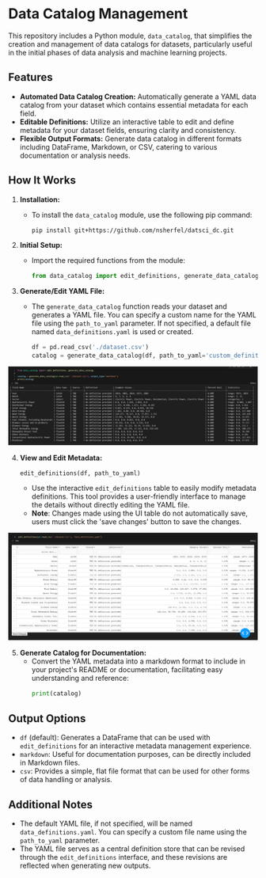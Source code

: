 # Data Catalog Management

This repository includes a Python module, `data_catalog`, that simplifies the creation and management of data catalogs for datasets, particularly useful in the initial phases of data analysis and machine learning projects.

## Features

- **Automated Data Catalog Creation:** Automatically generate a YAML data catalog from your dataset which contains essential metadata for each field.
- **Editable Definitions:** Utilize an interactive table to edit and define metadata for your dataset fields, ensuring clarity and consistency.
- **Flexible Output Formats:** Generate data catalog in different formats including DataFrame, Markdown, or CSV, catering to various documentation or analysis needs.

## How It Works

1. **Installation:**
   - To install the `data_catalog` module, use the following pip command:
     ```bash
     pip install git+https://github.com/nsherfel/datsci_dc.git
     ```

2. **Initial Setup:**
   - Import the required functions from the module:
     ```python
     from data_catalog import edit_definitions, generate_data_catalog
     ```

3. **Generate/Edit YAML File:**
   - The `generate_data_catalog` function reads your dataset and generates a YAML file. You can specify a custom name for the YAML file using the `path_to_yaml` parameter. If not specified, a default file named `data_definitions.yaml` is used or created.
     ```python
     df = pd.read_csv('./dataset.csv')
     catalog = generate_data_catalog(df, path_to_yaml='custom_definitions.yaml', output_type='markdown')
     ```
![Markdown Output Example](/images/markdown_output.png "Markdown Output Example")


4. **View and Edit Metadata:**
     ```python
     edit_definitions(df, path_to_yaml)
     ```
   - Use the interactive `edit_definitions` table to easily modify metadata definitions. This tool provides a user-friendly interface to manage the details without directly editing the YAML file.
   - **Note**: Changes made using the UI table do not automatically save, users must click the 'save changes' button to save the changes.

![Edit Definitions Interface](/images/edit_definitions.png "Edit Definitions Interface")


5. **Generate Catalog for Documentation:**
   - Convert the YAML metadata into a markdown format to include in your project's README or documentation, facilitating easy understanding and reference:
     ```python
     print(catalog)
     ```

## Output Options

- `df` (default): Generates a DataFrame that can be used with `edit_definitions` for an interactive metadata management experience.
- `markdown`: Useful for documentation purposes, can be directly included in Markdown files.
- `csv`: Provides a simple, flat file format that can be used for other forms of data handling or analysis.

## Additional Notes

- The default YAML file, if not specified, will be named `data_definitions.yaml`. You can specify a custom file name using the `path_to_yaml` parameter.
- The YAML file serves as a central definition store that can be revised through the `edit_definitions` interface, and these revisions are reflected when generating new outputs.
